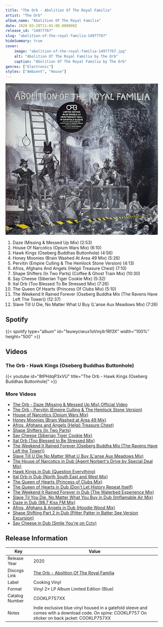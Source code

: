 ```yaml
---
title: "The Orb - Abolition Of The Royal Familia"
artist: "The Orb"
album_name: "Abolition Of The Royal Familia"
date: 2020-03-28T11:01:00.000000Z
release_id: "14977767"
slug: "abolition-of-the-royal-familia-14977767"
hideSummary: true
cover:
    image: "abolition-of-the-royal-familia-14977767.jpg"
    alt: "Abolition Of The Royal Familia by The Orb"
    caption: "Abolition Of The Royal Familia by The Orb"
genres: ["Electronic"]
styles: ["Ambient", "House"]
---
```


![Abolition Of The Royal Familia by The Orb](abolition-of-the-royal-familia-14977767.jpg)

<!-- section break -->

1. Daze (Missing & Messed Up Mix) (2:53)
2. House Of Narcotics (Opium Wars Mix) (6:10)
3. Hawk Kings (Oseberg Buddhas Buttonhole) (4:56)
4. Honey Moonies (Brain Washed At Area 49 Mix) (5:26)
5. Pervitin (Empire Culling & The Hemlock Stone Version) (4:13)
6. Afros, Afghans And Angels (Helgö Treasure Chest) (7:10)
7. Shape Shifters (In Two Parts) (Coffee & Ghost Train Mix) (10:30)
8. Say Cheese (Siberian Tiger Cookie Mix) (5:32)
9. Ital Orb (Too Blessed To Be Stressed Mix) (7:26)
10. The Queen Of Hearts (Princess Of Clubs Mix) (5:10)
11. The Weekend It Rained Forever (Oseberg Buddha Mix (The Ravens Have Left The Tower)) (12:37)
12. Slave Till U Die, No Matter What U Buy (L'anse Aux Meadows Mix) (7:26)

<!-- section break -->


## Spotify
{{< spotify type="album" id="1euwyciwux1oVmj4r1Rf3X" width="100%" height="500" >}}



## Videos
### The Orb - Hawk Kings (Oseberg Buddhas Buttonhole)
{{< youtube id="8tPHdqP3xVU" title="The Orb - Hawk Kings (Oseberg Buddhas Buttonhole)" >}}<br>

### More Videos

- [The Orb - Daze (Missing & Messed Up Mix) Official Video](https://www.youtube.com/watch?v=_uUhsZHmwtE)
- [The Orb - Pervitin (Empire Culling & The Hemlock Stone Version)](https://www.youtube.com/watch?v=llGe4H1hwqw)
- [House of Narcotics (Opium Wars Mix)](https://www.youtube.com/watch?v=BG-FQagncJw)
- [Honey Moonies (Brain Washed at Area 49 Mix)](https://www.youtube.com/watch?v=ph-SqqMBMJE)
- [Afros, Afghans and Angels (Helgö Treasure Chest)](https://www.youtube.com/watch?v=ig0kGerYiBY)
- [Shape Shifters (In Two Parts)](https://www.youtube.com/watch?v=5udlig_JTpc)
- [Say Cheese (Siberian Tiger Cookie Mix)](https://www.youtube.com/watch?v=WNbad_9c2jI)
- [Ital Orb (Too Blessed to Be Stressed Mix)](https://www.youtube.com/watch?v=N7CkqjQaZ2o)
- [The Weekend It Rained Forever (Oseberg Buddha Mix (The Ravens Have Left the Tower))](https://www.youtube.com/watch?v=Noqyr9oDMVE)
- [Slave Till U Die No Matter What U Buy (L'anse Aux Meadows Mix)](https://www.youtube.com/watch?v=Sk-wdS3PeYQ)
- [The House of Narcotics in Dub (Agent Norbert's Drive by Special Deal Mix)](https://www.youtube.com/watch?v=nyNl8CjVWeI)
- [Hawk Kings in Dub (Question Everything)](https://www.youtube.com/watch?v=RabEXh6VrWk)
- [Ital Orb in Dub (North South East and West Mix)](https://www.youtube.com/watch?v=r_Qk3CLetTA)
- [The Queen of Hearts (Princess of Clubs Mix)](https://www.youtube.com/watch?v=M2dISNBPxjA)
- [The Queen of Hearts in Dub (Don't Let History Repeat Itself)](https://www.youtube.com/watch?v=jRmUb7e3Mzs)
- [The Weekend It Rained Forever in Dub (The Waterbed Experience Mix)](https://www.youtube.com/watch?v=8fTm0XEPG0E)
- [Slave Til You Die, No Matter What You Buy in Dub (Imflamable Air Mix)](https://www.youtube.com/watch?v=13BhlhY_W00)
- [Daze in Dub (98.7 Kiss FM Mix)](https://www.youtube.com/watch?v=71u6SeGu-Yo)
- [Afros, Afghans & Angels in Dub (Hoodie Wood Mix)](https://www.youtube.com/watch?v=VfdPMKxexIE)
- [Shape Shifting Part 2 in Dub (Pitter Patter in Batter See Version Excursion)](https://www.youtube.com/watch?v=2Dd7UuTs8-I)
- [Say Cheese in Dub (Smile You're on Cctv)](https://www.youtube.com/watch?v=Y9KMOPEg3c8)


## Release Information
|  Key           | Value                                                |
| ---------------| ---------------------------------------------------- |
| Release Year   | 2020                                   |
| Discogs Link   | [The Orb - Abolition Of The Royal Familia](https://www.discogs.com/release/14977767-Orb-Abolition-Of-The-Royal-Familia) |
| Label          | Cooking Vinyl |
| Format         | Vinyl 2× LP Album Limited Edition (Blue) |
| Catalog Number | COOKLP757XX |
| Notes | Indie exclusive blue vinyl housed in a gatefold sleeve and comes with a download code.  On spine: COOKLP757 On sticker on back jacket: COOKLP757XX |